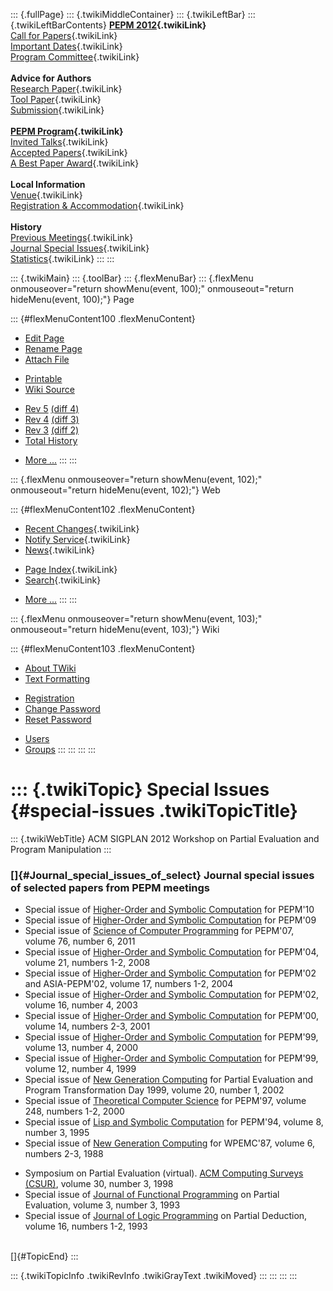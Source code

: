 ::: {.fullPage}
::: {.twikiMiddleContainer}
::: {.twikiLeftBar}
::: {.twikiLeftBarContents}
**[PEPM 2012](WebHome){.twikiLink}**\
[Call for Papers](CallForPapers){.twikiLink}\
[Important Dates](ImportantDates){.twikiLink}\
[Program Committee](ProgramCommittee){.twikiLink}\
\
**Advice for Authors**\
[Research Paper](ResearchPaperAdvice){.twikiLink}\
[Tool Paper](ToolPaperAdvice){.twikiLink}\
[Submission](PaperSubmission){.twikiLink}\
\
**[PEPM Program](Program){.twikiLink}**\
[Invited Talks](InvitedTalks){.twikiLink}\
[Accepted Papers](AcceptedPapers){.twikiLink}\
[A Best Paper Award](ABestPaperAward){.twikiLink}\
\
**Local Information**\
[Venue](WorkshopVenue){.twikiLink}\
[Registration & Accommodation](RegistrationAndAccomodation){.twikiLink}\
\
**History**\
[Previous Meetings](PreviousMeetings){.twikiLink}\
[Journal Special Issues](SpecialIssues){.twikiLink}\
[Statistics](HistoricalStatistics){.twikiLink}
:::
:::

::: {.twikiMain}
::: {.toolBar}
::: {.flexMenuBar}
::: {.flexMenu onmouseover="return showMenu(event, 100);" onmouseout="return hideMenu(event, 100);"}
Page

::: {#flexMenuContent100 .flexMenuContent}
-   [Edit
    Page](http://www.program-transformation.org/edit/PEPM12/SpecialIssues?t=1536827674)
-   [Rename
    Page](http://www.program-transformation.org/rename/PEPM12/SpecialIssues)
-   [Attach
    File](http://www.program-transformation.org/attach/PEPM12/SpecialIssues)

<!-- -->

-   [Printable](http://www.program-transformation.org/view/PEPM12/SpecialIssues?skin=print.pattern)
-   [Wiki
    Source](http://www.program-transformation.org/view/PEPM12/SpecialIssues?skin=text&raw=on&contenttype=text/plain)

<!-- -->

-   [Rev
    5](http://www.program-transformation.org/view/PEPM12/SpecialIssues?rev=1.5)
    [(diff 4)](http://www.program-transformation.org/rdiff/PEPM12/SpecialIssues?rev1=1.5&rev2=1.4)
-   [Rev
    4](http://www.program-transformation.org/view/PEPM12/SpecialIssues?rev=1.4)
    [(diff 3)](http://www.program-transformation.org/rdiff/PEPM12/SpecialIssues?rev1=1.4&rev2=1.3)
-   [Rev
    3](http://www.program-transformation.org/view/PEPM12/SpecialIssues?rev=1.3)
    [(diff 2)](http://www.program-transformation.org/rdiff/PEPM12/SpecialIssues?rev1=1.3&rev2=1.2)
-   [Total
    History](http://www.program-transformation.org/rdiff/PEPM12/SpecialIssues)

<!-- -->

-   [More
    \...](http://www.program-transformation.org/oops/PEPM12/SpecialIssues?template=oopsmore&param1=1.5&param2=1.5)
:::
:::

::: {.flexMenu onmouseover="return showMenu(event, 102);" onmouseout="return hideMenu(event, 102);"}
Web

::: {#flexMenuContent102 .flexMenuContent}
-   [Recent Changes](WebChanges){.twikiLink}
-   [Notify Service](WebNotify){.twikiLink}
-   [News](WebNews){.twikiLink}

<!-- -->

-   [Page Index](WebIndex){.twikiLink}
-   [Search](WebSearch){.twikiLink}

<!-- -->

-   [More
    \...](http://www.program-transformation.org/oops/PEPM12/SpecialIssues?template=oopsmore&param1=1.5&param2=1.5)
:::
:::

::: {.flexMenu onmouseover="return showMenu(event, 103);" onmouseout="return hideMenu(event, 103);"}
Wiki

::: {#flexMenuContent103 .flexMenuContent}
-   [About
    TWiki](http://www.program-transformation.org/view/TWiki/WebHome)
-   [Text
    Formatting](http://www.program-transformation.org/view/TWiki/TextFormattingRules)

<!-- -->

-   [Registration](http://www.program-transformation.org/view/TWiki/TWikiRegistration)
-   [Change
    Password](http://www.program-transformation.org/view/TWiki/ChangePassword)
-   [Reset
    Password](http://www.program-transformation.org/view/TWiki/ResetPassword)

<!-- -->

-   [Users](http://www.program-transformation.org/view/Main/TWikiUsers)
-   [Groups](http://www.program-transformation.org/view/Main/TWikiGroups)
:::
:::
:::
:::

::: {.twikiTopic}
Special Issues {#special-issues .twikiTopicTitle}
==============

::: {.twikiWebTitle}
ACM SIGPLAN 2012 Workshop on Partial Evaluation and Program Manipulation
:::

### []{#Journal_special_issues_of_select} Journal special issues of selected papers from PEPM meetings

-   Special issue of [Higher-Order and Symbolic
    Computation](http://dx.doi.org/10.1007/s10990-011-9081-0) for
    PEPM\'10
-   Special issue of [Higher-Order and Symbolic
    Computation](http://dx.doi.org/10.1007/s10990-011-9069-9) for
    PEPM\'09
-   Special issue of [Science of Computer
    Programming](http://dx.doi.org/10.1016/j.scico.2011.01.001) for
    PEPM\'07, volume 76, number 6, 2011
-   Special issue of [Higher-Order and Symbolic
    Computation](http://www.springerlink.com/content/1388-3690/21/1-2/)
    for PEPM\'04, volume 21, numbers 1-2, 2008
-   Special issue of [Higher-Order and Symbolic
    Computation](http://www.springerlink.com/content/1388-3690/17/1-2/)
    for PEPM\'02 and ASIA-PEPM\'02, volume 17, numbers 1-2, 2004
-   Special issue of [Higher-Order and Symbolic
    Computation](http://www.springerlink.com/content/1388-3690/16/4/)
    for PEPM\'02, volume 16, number 4, 2003
-   Special issue of [Higher-Order and Symbolic
    Computation](http://www.springerlink.com/content/1388-3690/14/2-3/)
    for PEPM\'00, volume 14, numbers 2-3, 2001
-   Special issue of [Higher-Order and Symbolic
    Computation](http://www.springerlink.com/content/1388-3690/13/4/)
    for PEPM\'99, volume 13, number 4, 2000
-   Special issue of [Higher-Order and Symbolic
    Computation](http://www.springerlink.com/content/1388-3690/12/4/)
    for PEPM\'99, volume 12, number 4, 1999
-   Special issue of [New Generation
    Computing](http://dx.doi.org/10.1007/BF03037256) for Partial
    Evaluation and Program Transformation Day 1999, volume 20, number 1,
    2002
-   Special issue of [Theoretical Computer
    Science](http://dx.doi.org/10.1016/S0304-3975(00)00047-5) for
    PEPM\'97, volume 248, numbers 1-2, 2000
-   Special issue of [Lisp and Symbolic
    Computation](http://www.springerlink.com/content/0892-4635/8/3/) for
    PEPM\'94, volume 8, number 3, 1995
-   Special issue of [New Generation
    Computing](http://www.springerlink.com/content/0288-3635/6/2-3/) for
    WPEMC\'87, volume 6, numbers 2-3, 1988

<!-- -->

-   Symposium on Partial Evaluation (virtual). [ACM Computing Surveys
    (CSUR)](http://dx.doi.org/10.1145/292469.293684), volume 30, number
    3, 1998
-   Special issue of [Journal of Functional
    Programming](http://journals.cambridge.org/action/displayIssue?decade=1990&jid=JFP&volumeId=3&issueId=03)
    on Partial Evaluation, volume 3, number 3, 1993
-   Special issue of [Journal of Logic
    Programming](http://dx.doi.org/10.1016/0743-1066(93)90020-H) on
    Partial Deduction, volume 16, numbers 1-2, 1993

\
[]{#TopicEnd}
:::

::: {.twikiTopicInfo .twikiRevInfo .twikiGrayText .twikiMoved}
:::
:::
:::
:::
